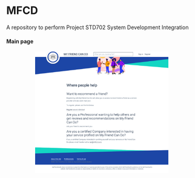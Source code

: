 # MFCD
 A repository to perform Project STD702 System Development Integration

#### Main page
<p align="center">
  <img alt="main page" src="Screenshots/main_page.png" width = 70%>
</p>
